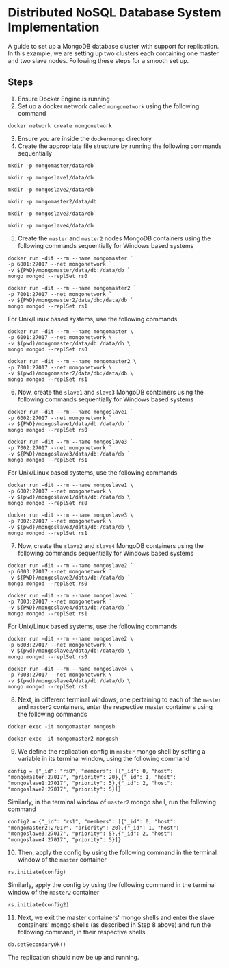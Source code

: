 
# Distributed NoSQL Database System Implementation

A guide to set up a MongoDB database cluster with support for replication. In this example, we are setting up two clusters each containing one master and two slave nodes. Following these steps for a smooth set up.




## Steps
1. Ensure Docker Engine is running
2. Set up a docker network called `mongonetwork` using the following command 
```
docker network create mongonetwork
```
3. Ensure you are inside the `dockermongo` directory
4. Create the appropriate file structure by running the following commands sequentially
```
mkdir -p mongomaster/data/db
``` 

```
mkdir -p mongoslave1/data/db
```

```
mkdir -p mongoslave2/data/db
```

```
mkdir -p mongomaster2/data/db
``` 

```
mkdir -p mongoslave3/data/db
```

```
mkdir -p mongoslave4/data/db
```

5. Create the `master` and `master2` nodes MongoDB containers using the following commands sequentially for Windows based systems
````
docker run -dit --rm --name mongomaster `
-p 6001:27017 --net mongonetwork `
-v ${PWD}/mongomaster/data/db:/data/db `
mongo mongod --replSet rs0
````

````
docker run -dit --rm --name mongomaster2 `
-p 7001:27017 --net mongonetwork `
-v ${PWD}/mongomaster2/data/db:/data/db `
mongo mongod --replSet rs1
````
For Unix/Linux based systems, use the following commands
````
docker run -dit --rm --name mongomaster \
-p 6001:27017 --net mongonetwork \
-v $(pwd)/mongomaster/data/db:/data/db \
mongo mongod --replSet rs0
````

````
docker run -dit --rm --name mongomaster2 \
-p 7001:27017 --net mongonetwork \
-v $(pwd)/mongomaster2/data/db:/data/db \
mongo mongod --replSet rs1
````
6. Now, create the `slave1` and `slave3` MongoDB containers using the following commands sequentially for Windows based systems
````
docker run -dit --rm --name mongoslave1 `
-p 6002:27017 --net mongonetwork `
-v ${PWD}/mongoslave1/data/db:/data/db `
mongo mongod --replSet rs0
````

````
docker run -dit --rm --name mongoslave3 `
-p 7002:27017 --net mongonetwork `
-v ${PWD}/mongoslave3/data/db:/data/db `
mongo mongod --replSet rs1
````
For Unix/Linux based systems, use the following commands
````
docker run -dit --rm --name mongoslave1 \
-p 6002:27017 --net mongonetwork \
-v $(pwd)/mongoslave1/data/db:/data/db \
mongo mongod --replSet rs0
````

````
docker run -dit --rm --name mongoslave3 \
-p 7002:27017 --net mongonetwork \
-v $(pwd)/mongoslave3/data/db:/data/db \
mongo mongod --replSet rs1
````
7. Now, create the `slave2` and `slave4` MongoDB containers using the following commands sequentially for Windows based systems
````
docker run -dit --rm --name mongoslave2 `
-p 6003:27017 --net mongonetwork `
-v ${PWD}/mongoslave2/data/db:/data/db `
mongo mongod --replSet rs0
````

````
docker run -dit --rm --name mongoslave4 `
-p 7003:27017 --net mongonetwork `
-v ${PWD}/mongoslave4/data/db:/data/db `
mongo mongod --replSet rs1
````
For Unix/Linux based systems, use the following commands
````
docker run -dit --rm --name mongoslave2 \
-p 6003:27017 --net mongonetwork \
-v $(pwd)/mongoslave2/data/db:/data/db \
mongo mongod --replSet rs0
````

````
docker run -dit --rm --name mongoslave4 \
-p 7003:27017 --net mongonetwork \
-v $(pwd)/mongoslave4/data/db:/data/db \
mongo mongod --replSet rs1
````
8. Next, in different terminal windows, one pertaining to each of the `master` and `master2` containers, enter the respective master containers using the following commands
```
docker exec -it mongomaster mongosh
```

```
docker exec -it mongomaster2 mongosh
```
9. We define the replication config in `master` mongo shell by setting a variable in its terminal window, using the following command
````
config = {"_id": "rs0", "members": [{"_id": 0, "host": "mongomaster:27017", "priority": 20},{"_id": 1, "host": "mongoslave1:27017", "priority": 5},{"_id": 2, "host": "mongoslave2:27017", "priority": 5}]}
````

Similarly, in the terminal window of `master2` mongo shell, run the following command
````
config2 = {"_id": "rs1", "members": [{"_id": 0, "host": "mongomaster2:27017", "priority": 20},{"_id": 1, "host": "mongoslave3:27017", "priority": 5},{"_id": 2, "host": "mongoslave4:27017", "priority": 5}]}
````

10. Then, apply the config by using the following command in the terminal window of the `master` container
````
rs.initiate(config)
````
Similarly, apply the config by using the following command in the terminal window of the `master2` container
````
rs.initiate(config2)
````
11. Next, we exit the master containers' mongo shells and enter the slave containers' mongo shells (as described in Step 8 above) and run the following command, in their respective shells
````
db.setSecondaryOk()
````

The replication should now be up and running.
